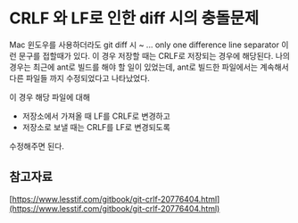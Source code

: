 # CRLF 와 LF로 인한 diff 시의 충돌문제 

Mac 윈도우를 사용하더라도 git diff 시 ~ ... only one difference line separator 이런 문구를 접할때가 있다. 이 경우 저장할 때는 CRLF로 저장되는 경우에 해당된다. 나의 경우는 최근에 ant로 빌드를 해야 할 일이 있었는데, ant로 빌드한 파일에서는 계속해서 다른 파일들 까지 수정되었다고 나타났었다.  

이 경우 해당 파일에 대해

- 저장소에서 가져올 때 LF를 CRLF로 변경하고
- 저장소로 보낼 때는 CRLF를 LF로 변경되도록 

수정해주면 된다.



## 참고자료

[https://www.lesstif.com/gitbook/git-crlf-20776404.html](https://www.lesstif.com/gitbook/git-crlf-20776404.html)



